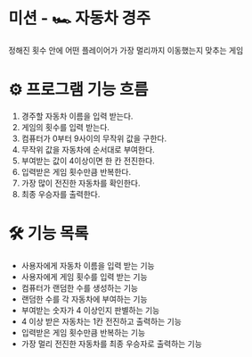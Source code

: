# 미션 - 🏎️ 자동차 경주

정해진 횟수 안에 어떤 플레이어가 가장 멀리까지 이동했는지 맞추는 게임

# ⚙️ 프로그램 기능 흐름

1. 경주할 자동차 이름을 입력 받는다.
2. 게임의 횟수를 입력 받는다.
3. 컴퓨터가 0부터 9사이의 무작위 값을 구한다.
4. 무작위 값을 자동차에 순서대로 부여한다.
5. 부여받는 값이 4이상이면 한 칸 전진한다.
6. 입력받은 게임 횟수만큼 반복한다.
7. 가장 많이 전진한 자동차를 확인한다.
8. 최종 우승자를 출력한다.

# 🛠️ 기능 목록

-   사용자에게 자동차 이름을 입력 받는 기능
-   사용자에게 게임 횟수를 입력 받는 기능
-   컴퓨터가 랜덤한 수를 생성하는 기능
-   랜덤한 수를 각 자동차에 부여하는 기능
-   부여받는 숫자가 4 이상인지 판별하는 기능
-   4 이상 받은 자동차는 1칸 전진하고 출력하는 기능
-   입력받은 게임 횟수만큼 반복하는 기능
-   가장 멀리 전진한 자동차를 최종 우승자로 출력하는 기능
